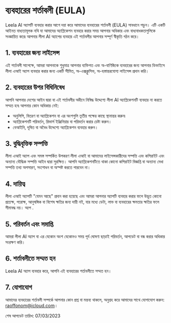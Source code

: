 # ব্যবহারের শর্তাবলী (EULA)

Leela AI অ্যাপটি ব্যবহার করার আগে দয়া করে আমাদের ব্যবহারের শর্তাবলী (EULA) সাবধানে পড়ুন। এটি একটি আইনত বাধ্যতামূলক নথি যা আমাদের অ্যাপ্লিকেশন ব্যবহার করার সময় আপনার অধিকার এবং বাধ্যবাধকতাগুলিকে সংজ্ঞায়িত করে৷ আপনার লীলা AI অ্যাপের ব্যবহার এই শর্তাবলীর আপনার সম্পূর্ণ স্বীকৃতি গঠন করে।

## 1. ব্যবহারের জন্য লাইসেন্স

এই শর্তাবলী সাপেক্ষে, আমরা আপনাকে শুধুমাত্র আপনার ব্যক্তিগত এবং অ-বাণিজ্যিক ব্যবহারের জন্য আপনার ডিভাইসে লীলা এআই অ্যাপ ব্যবহার করার জন্য একটি সীমিত, অ-এক্সক্লুসিভ, অ-হস্তান্তরযোগ্য লাইসেন্স প্রদান করি।

## 2. ব্যবহারের উপর বিধিনিষেধ

আপনি আপনার দেশের আইন দ্বারা বা এই শর্তাবলীর অধীনে নিষিদ্ধ উদ্দেশ্যে লীলা AI অ্যাপ্লিকেশনটি ব্যবহার না করতে সম্মত হন৷ আপনার কোন অধিকার নেই:

- অনুলিপি, বিতরণ বা অ্যাপ্লিকেশন বা এর অংশগুলি তৃতীয় পক্ষের কাছে স্থানান্তর করুন৷
- অ্যাপ্লিকেশনটি পরিবর্তন, রিভার্স ইঞ্জিনিয়ার বা পরিবর্তন করার চেষ্টা করুন।
- বেআইনি, দূষিত বা অবৈধ উদ্দেশ্যে অ্যাপ্লিকেশন ব্যবহার করুন।

## 3. বুদ্ধিবৃত্তিক সম্পত্তি

লীলা এআই অ্যাপ এবং সমস্ত সম্পর্কিত উপকরণ লীলা এআই বা আমাদের লাইসেন্সকারীদের সম্পত্তি এবং কপিরাইট এবং অন্যান্য বৌদ্ধিক সম্পত্তি আইন দ্বারা সুরক্ষিত। আপনি অ্যাপ্লিকেশনটিতে থাকা কোনো কপিরাইট বিজ্ঞপ্তি বা অন্যান্য মেধা সম্পত্তি তথ্য অপসারণ, সংশোধন বা অস্পষ্ট করতে পারবেন না।

## 4. দায়িত্ব

লীলা এআই অ্যাপটি "যেমন আছে" প্রদান করা হয়েছে এবং আমরা আপনার অ্যাপটি ব্যবহার করার ফলে উদ্ভূত কোনো প্রত্যক্ষ, পরোক্ষ, আনুষঙ্গিক বা বিশেষ ক্ষতির জন্য দায়ী নই, যার মধ্যে ডেটা, লাভ বা ব্যবহারের ক্ষমতার ক্ষতির ফলে সীমাবদ্ধ নয়। অ্যপ .

## 5. পরিবর্তন এবং সমাপ্তি

আমরা লীলা AI অ্যাপ বা এর যেকোন অংশ যেকোনও সময় পূর্ব ঘোষণা ছাড়াই পরিবর্তন, আপডেট বা বন্ধ করার অধিকার সংরক্ষণ করি।

## 6. শর্তাবলীতে সম্মত হন

Leela AI অ্যাপ ব্যবহার করে, আপনি এই ব্যবহারের শর্তাবলীতে সম্মত হন।

## 7. যোগাযোগ

আমাদের ব্যবহারের শর্তাবলী সম্পর্কে আপনার কোন প্রশ্ন বা মন্তব্য থাকলে, অনুগ্রহ করে আমাদের সাথে যোগাযোগ করুন: [raoffonom@icloud.com](mailto:raoffonom@icloud.com)।

শেষ আপডেট তারিখ: 07/03/2023
